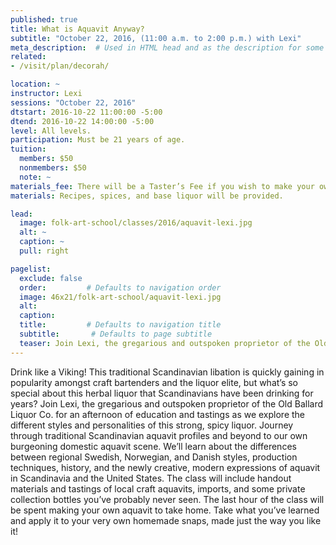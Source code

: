 ```yaml
---
published: true
title: What is Aquavit Anyway?  
subtitle: "October 22, 2016, (11:00 a.m. to 2:00 p.m.) with Lexi"
meta_description:  # Used in HTML head and as the description for some search engines
related:
- /visit/plan/decorah/

location: ~
instructor: Lexi
sessions: "October 22, 2016"
dtstart: 2016-10-22 11:00:00 -5:00
dtend: 2016-10-22 14:00:00 -5:00
level: All levels. 
participation: Must be 21 years of age.
tuition:
  members: $50
  nonmembers: $50
  note: ~
materials_fee: There will be a Taster’s Fee if you wish to make your own aquavit.
materials: Recipes, spices, and base liquor will be provided.  

lead:
  image: folk-art-school/classes/2016/aquavit-lexi.jpg
  alt: ~
  caption: ~
  pull: right

pagelist:
  exclude: false
  order:         # Defaults to navigation order  
  image: 46x21/folk-art-school/aquavit-lexi.jpg
  alt:
  caption:
  title:         # Defaults to navigation title
  subtitle:       # Defaults to page subtitle
  teaser: Join Lexi, the gregarious and outspoken proprietor of the Old Ballard Liquor Co. for an afternoon of education and tastings as we explore the different styles and personalities of this strong, spicy liquor.
---
```

Drink like a Viking! This traditional Scandinavian libation is quickly gaining in popularity amongst craft bartenders and the liquor elite, but what’s so special about this herbal liquor that Scandinavians have been drinking for years? Join Lexi, the gregarious and outspoken proprietor of the Old Ballard Liquor Co. for an afternoon of education and tastings as we explore the different styles and personalities of this strong, spicy liquor. Journey through traditional Scandinavian aquavit profiles and beyond to our own burgeoning domestic aquavit scene. We’ll learn about the differences between regional Swedish, Norwegian, and Danish styles, production techniques, history, and the newly creative, modern expressions of aquavit in Scandinavia and the United States. The class will include handout materials and tastings of local craft aquavits, imports, and some private collection bottles you’ve probably never seen. The last hour of the class will be spent making your own aquavit to take home. Take what you’ve learned and apply it to your very own homemade snaps, made just the way you like it! 